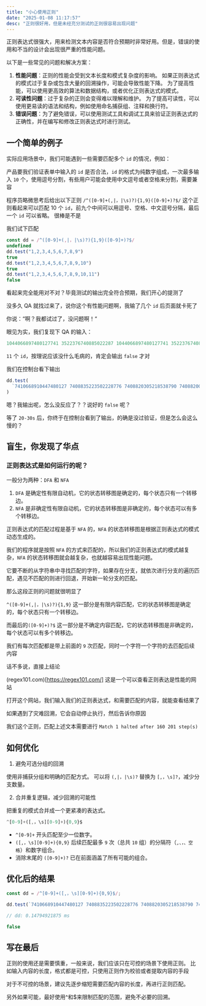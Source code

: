 ```yaml
---
title: "小心使用正则"
date: "2025-01-08 11:17:57"
desc: "正则很好用，但是未经充分测试的正则很容易出现问题"
---
```


正则表达式很强大，用来检测文本内容是否符合预期时非常好用。但是，错误的使用和不当的设计会出现很严重的性能问题。

以下是一些常见的问题和解决方案：

1. **性能问题**：正则的性能会受到文本长度和模式复杂度的影响。
   如果正则表达式的模式过于复杂或包含大量的回溯操作，可能会导致性能下降。
   为了提高性能，可以使用更高效的算法和数据结构，或者优化正则表达式的模式。
2. **可读性问题**：过于复杂的正则会变得难以理解和维护。
   为了提高可读性，可以使用更易读的语法和结构，例如使用命名捕获组、注释和换行符。
3. **错误问题**：为了避免错误，可以使用测试工具和调试工具来验证正则表达式的正确性，并在编写和修改正则表达式时进行测试。

## 一个简单的例子

实际应用场景中，我们可能遇到一些需要匹配多个 `id` 的情况，例如：

产品要我们验证表单中输入的 `id` 是否合法，`id` 的格式为纯数字组成，一次最多输入 `10` 个，使用逗号分割，有些用户可能会使用中文逗号或者空格来分割，需要兼容

程序员略微思考后给出以下正则
`/^([0-9]+(,|，|\s)?){1,9}([0-9]+)?$/`
这个正则看起来可以匹配 10 个 `id`，前九个中间可以用逗号、空格、中文逗号分隔，最后一个 `id` 可以省略。
很棒是不是

我们试下匹配

```js
const dd = /^([0-9]+(,|，|\s)?){1,9}([0-9]+)?$/
undefined
dd.test("1,2,3,4,5,6,7,8,9")
true
dd.test("1,2,3,4,5,6,7,8,9,10")
true
dd.test("1,2,3,4,5,6,7,8,9,10,11")
false
```

看起来完全能用对不对？毕竟测试的输出完全符合预期，我们开心的提测了

没多久 QA 就找过来了，说你这个有性能问题啊，我输了几个 `id` 后页面就卡死了

你说：“啊？我都试过了，没问题啊！“

眼见为实，我们复现下 QA 的输入：

```js
1044066897480127741 3522376740885022287 1044066897480127741 3522376740885022287 1044066897480127741 3522376740885022287 1044066897480127741 3522376740885022287 1044066897480127741 3522376740885022287 3522376740885022287
```

`11` 个 `id`，按理说应该没什么毛病的，肯定会输出 `false` 才对

我们在控制台看下输出

```js
dd.test(
  `7410668910447480127 7408835223502228776 7408820305218538790 7408820055087058226 7408820247030926629 7408820229343563017 7408820205817761051 7408820188390444314 7408818106883230995 7408818052759948598 7408818035575835940 7408818017217334569`
)
```

嗯？我输出呢，怎么没反应了？？说好的 `false` 呢？

等了 `20-30s` 后，你终于在控制台看到了输出，的确是没过验证，但是怎么会这么慢的？

## 盲生，你发现了华点

### 正则表达式是如何运行的呢？

一般分为两种：`DFA` 和 `NFA`

1. `DFA` 是确定性有限自动机，它的状态转移图是确定的，每个状态只有一个转移边。
2. `NFA` 是非确定性有限自动机，它的状态转移图是非确定的，每个状态可以有多个转移边。

正则表达式的匹配过程是基于 `NFA` 的，`NFA` 的状态转移图是根据正则表达式的模式动态生成的。

我们的程序就是按照 `NFA` 的方式来匹配的，所以我们的正则表达式的模式越复杂，`NFA` 的状态转移图就会越复杂，也就越容易出现性能问题。

它要不断的从字符串中寻找匹配的字符，如果存在分支，就依次进行分支的遍历匹配，遇见不匹配的则进行回退，开始新一轮分支的匹配。

那么这段正则的问题就很明显了

`^([0-9]+(,|，|\s)?){1,9}` 这一部分是有限内容匹配，它的状态转移图是确定的，每个状态只有一个转移边。

而最后的`([0-9]+)?$` 这一部分是不确定内容匹配，它的状态转移图是非确定的，每个状态可以有多个转移边。

我们有每次匹配都是带上前面的 `9` 次匹配，同时一个字符一个字符的去匹配后续内容

话不多说，直接上结论

(regex101.com)[https://regex101.com/]
这是一个可以查看正则表达是性能的网站

打开这个网站，我们输入我们的正则表达式，和需要匹配的内容，就能查看结果了

如果遇到了灾难回溯，它会自动停止执行，然后告诉你原因

我们这个正则，匹配上述文本需要进行
`Match 1 halted after 160 201 step(s)`

## 如何优化

1. 避免可选分组的回溯

使用非捕获分组和明确的匹配方式。
可以将 `(,|，|\s)?` 替换为 `[,，\s]?`，减少分支数量。

2. 合并重复逻辑，减少回溯的可能性

把重复的模式合并成一个更紧凑的表达式。

```js
^[0-9]+([,，\s][0-9]+){0,9}$
```

- `^[0-9]+` 开头匹配至少一位数字。
- `([,，\s][0-9]+){0,9}` 后续匹配最多 `9` 次（总共 `10` 组）的分隔符（`,、，、空格`）和数字组合。
- 消除末尾的 `([0-9]+)?` 已在前面涵盖了所有可能的组合。

## 优化后的结果

```js
const dd = /^[0-9]+([,，\s][0-9]+){0,9}$/;

dd.test(`7410668910447480127 7408835223502228776 7408820305218538790 7408820055087058226 7408820247030926629 7408820229343563017 7408820205817761051 7408820188390444314 7408818106883230995 7408818052759948598 7408818035575835940 7408818017217334569`);

// dd: 0.14794921875 ms

false
```

## 写在最后

正则的使用还是需要慎重，一般来说，我们应该只在可控的场景下使用正则。
比如输入内容的长度，格式都是可控，只使用正则作为校验或者提取内容的手段

对于不可控的场景，建议先逐步缩短需要匹配内容的长度，再进行正则匹配。

另外如果可能，最好使用^和$来限制匹配的范围，避免不必要的回溯。
